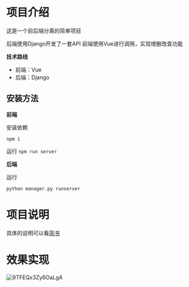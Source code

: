 # 项目介绍

这是一个前后端分离的简单项目

后端使用Django开发了一套API
前端使用Vue进行调用，实现增删改查功能


**技术路线**
- 前端：Vue
- 后端：Django


## 安装方法

**前端**

安装依赖

`npm i`

运行
`npm run server`

**后端**

运行

`python manager.py runserver`


# 项目说明

具体的说明可以看[简书]()

# 效果实现

![9TFEQx3Zy6OaLgA](https://i.loli.net/2020/06/04/9TFEQx3Zy6OaLgA.png)

